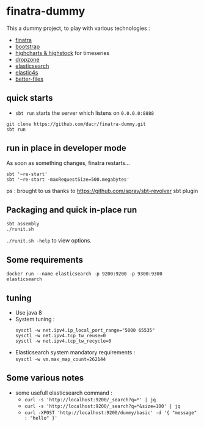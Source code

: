 # finatra-dummy

This a dummy project, to play with various technologies :
* [finatra](http://twitter.github.io/finatra/)
* [bootstrap](http://getbootstrap.com/)
* [highcharts & highstock](http://www.highcharts.com/) for timeseries
* [dropzone](http://www.dropzonejs.com/)
* [elasticsearch](https://www.elastic.co/fr/products/elasticsearch)
* [elastic4s](https://github.com/sksamuel/elastic4s)
* [better-files](https://github.com/pathikrit/better-files)

## quick starts

- `sbt run` starts the server which listens on `0.0.0.0:8888`

```
git clone https://github.com/dacr/finatra-dummy.git
sbt run
```

## run in place in developer mode
As soon as something changes, finatra restarts...

```
sbt '~re-start'
sbt '~re-start -maxRequestSize=500.megabytes'
```

ps : brought to us thanks to https://github.com/spray/sbt-revolver sbt plugin

## Packaging and quick in-place run

```
sbt assembly
./runit.sh
```

`./runit.sh -help` to view options.


## Some requirements

```
docker run --name elasticsearch -p 9200:9200 -p 9300:9300 elasticsearch
```

## tuning

* Use java 8
* System tuning :
  ```
  sysctl -w net.ipv4.ip_local_port_range="5000 65535"
  sysctl -w net.ipv4.tcp_tw_reuse=0
  sysctl -w net.ipv4.tcp_tw_recycle=0
  ```
* Elasticsearch system mandatory requirements :  
  `sysctl -w vm.max_map_count=262144`


## Some various notes 

* some usefull elasticsearch command :
  + `curl -s 'http://localhost:9200/_search?q=*' | jq`
  + `curl -s 'http://localhost:9200/_search?q=*&size=100' | jq`
  + `curl -XPOST 'http://localhost:9200/dummy/basic' -d '{ "message" : "hello" }'`


  